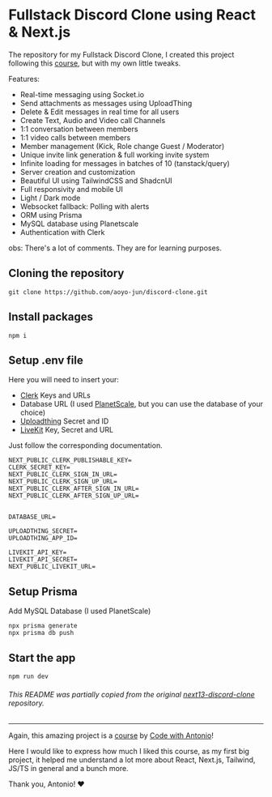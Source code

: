 # Fullstack Discord Clone using React & Next.js

The repository for my Fullstack Discord Clone, I created this project following this [course](https://www.youtube.com/watch?v=ZbX4Ok9YX94), but with my own little tweaks.

Features:

* Real-time messaging using Socket.io
* Send attachments as messages using UploadThing
* Delete & Edit messages in real time for all users
* Create Text, Audio and Video call Channels
* 1:1 conversation between members
* 1:1 video calls between members
* Member management (Kick, Role change Guest / Moderator)
* Unique invite link generation & full working invite system
* Infinite loading for messages in batches of 10 (tanstack/query)
* Server creation and customization
* Beautiful UI using TailwindCSS and ShadcnUI
* Full responsivity and mobile UI
* Light / Dark mode
* Websocket fallback: Polling with alerts
* ORM using Prisma
* MySQL database using Planetscale
* Authentication with Clerk

obs: There's a lot of comments. They are for learning purposes.

## Cloning the repository
```
git clone https://github.com/aoyo-jun/discord-clone.git
```
## Install packages
```
npm i
```
## Setup .env file
Here you will need to insert your:
* [Clerk](https://clerk.com/) Keys and URLs
* Database URL (I used [PlanetScale](https://planetscale.com/), but you can use the database of your choice)
* [Uploadthing](https://uploadthing.com/) Secret and ID
* [LiveKit](https://livekit.io/) Key, Secret and URL

Just follow the corresponding documentation.
```
NEXT_PUBLIC_CLERK_PUBLISHABLE_KEY=
CLERK_SECRET_KEY=
NEXT_PUBLIC_CLERK_SIGN_IN_URL=
NEXT_PUBLIC_CLERK_SIGN_UP_URL=
NEXT_PUBLIC_CLERK_AFTER_SIGN_IN_URL=
NEXT_PUBLIC_CLERK_AFTER_SIGN_UP_URL=


DATABASE_URL=

UPLOADTHING_SECRET=
UPLOADTHING_APP_ID=

LIVEKIT_API_KEY=
LIVEKIT_API_SECRET=
NEXT_PUBLIC_LIVEKIT_URL=
```
## Setup Prisma
Add MySQL Database (I used PlanetScale)
```
npx prisma generate
npx prisma db push
```
## Start the app
```
npm run dev
```
###### This README was partially copied from the original [next13-discord-clone](https://github.com/AntonioErdeljac/next13-discord-clone) repository.

___

Again, this amazing project is a [course](https://www.youtube.com/watch?v=ZbX4Ok9YX94) by [Code with Antonio](https://www.youtube.com/@codewithantonio)!

Here I would like to express how much I liked this course, as my first big project, it helped me understand a lot more about React, Next.js, Tailwind, JS/TS in general and a bunch more.

Thank you, Antonio! ❤️
